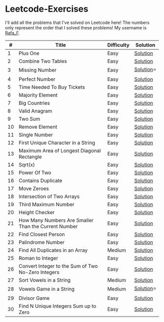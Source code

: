 # Leetcode-Exercises

I'll add all the problems that I've solved on Leetcode here! The numbers only represent the order that I solved these problems! My username is [Rafa_F](https://leetcode.com/u/Rafa_F/).

|#|Title|Difficulty|Solution|
|---|---|---|---|
|1|Plus One|Easy|[Solution](https://leetcode.com/problems/plus-one/solutions/7124979/plus-one-beats-100-by-rafa_f-xpfh/)|
|2|Combine Two Tables|Easy|[Solution](https://leetcode.com/problems/combine-two-tables/solutions/7124984/combine-two-tables-by-rafa_f-ljob/)|
|3|Missing Number|Easy|[Solution](https://leetcode.com/problems/missing-number/solutions/7071907/missing-number-problem-by-rafa_f-40w2/)⭐|
|4|Perfect Number|Easy|[Solution](https://leetcode.com/problems/perfect-number/solutions/7124988/perfect-number-beats-91-by-rafa_f-ttxq/)|
|5|Time Needed To Buy Tickets|Easy|[Solution](https://leetcode.com/problems/time-needed-to-buy-tickets/solutions/7124993/time-needed-to-buy-tickets-by-rafa_f-tivi/)|
|6|Majority Element|Easy|[Solution](https://leetcode.com/problems/majority-element/solutions/7124999/majority-element-by-rafa_f-wm8k/)|
|7|Big Countries|Easy|[Solution](https://leetcode.com/problems/big-countries/solutions/7125004/big-countries-by-rafa_f-7h55/)|
|8|Valid Anagram|Easy|[Solution](https://leetcode.com/problems/valid-anagram/solutions/7124969/valid-anagram-by-rafa_f-ob5x/)|
|9|Two Sum|Easy|[Solution](https://leetcode.com/problems/two-sum/solutions/7124963/two-sum-by-rafa_f-nxr3/)|
|10|Remove Element|Easy|[Solution](https://leetcode.com/problems/remove-element/solutions/7125010/remove-element-beats-100-by-rafa_f-sic3/)|
|11|Single Number|Easy|[Solution](https://leetcode.com/problems/single-number/solutions/7125017/single-number-by-rafa_f-yh1i/)|
|12|First Unique Character in a String|Easy|[Solution](https://leetcode.com/problems/first-unique-character-in-a-string/solutions/7124958/first-unique-character-in-a-string-by-ra-bb19/)|
|13|Maximum Area of Longest Diagonal Rectangle|Easy|[Solution](https://leetcode.com/problems/maximum-area-of-longest-diagonal-rectangle/solutions/7125533/maximum-area-of-longest-diagonal-rectang-i9uh/)
|14|Sqrt(x)|Easy|[Solution](https://leetcode.com/problems/sqrtx/solutions/7125754/sqrtx-beats-100-by-rafa_f-j8za/)|
|15|Power Of Two|Easy|[Solution](https://leetcode.com/problems/power-of-two/solutions/7126359/power-of-two-beats-100-by-rafa_f-xcsa/)|
|16|Contains Duplicate|Easy|[Solution](https://leetcode.com/problems/contains-duplicate/solutions/7136219/contains-duplicate-beats-82-by-rafa_f-so5c/)|
|17|Move Zeroes|Easy|[Solution](https://leetcode.com/problems/move-zeroes/solutions/7145024/move-zeroes-by-rafa_f-23gn/)|
|18|Intersection of Two Arrays|Easy|[Solution](https://leetcode.com/problems/intersection-of-two-arrays/solutions/7145061/intersection-of-two-arrays-beats-100-by-38juj/)
|19|Third Maximum Number|Easy|[Solution](https://leetcode.com/problems/third-maximum-number/solutions/7145085/third-maximum-number-by-rafa_f-dxmm/)
|20|Height Checker|Easy|[Solution](https://leetcode.com/problems/height-checker/solutions/7145138/height-checker-beats-100-by-rafa_f-ypho/)
|21|How Many Numbers Are Smaller Than the Current Number|Easy|[Solution](https://leetcode.com/problems/how-many-numbers-are-smaller-than-the-current-number/solutions/7148177/how-many-numbers-are-smaller-than-the-cu-ds92/)
|22|Find Closest Person|Easy|[Solution](https://leetcode.com/problems/find-closest-person/solutions/7155786/find-closest-person-beats-100-by-rafa_f-nbcg/)|
|23|Palindrome Number|Easy|[Solution](https://leetcode.com/problems/palindrome-number/solutions/7159304/palindrome-number-by-rafa_f-jz4f/)|
|24|Find All Duplicates in an Array|Medium|[Solution](https://leetcode.com/problems/find-all-duplicates-in-an-array/solutions/7159495/find-all-duplicates-in-an-array-by-rafa_-9k2t/)
|25|Roman to Integer|Easy|[Solution](https://leetcode.com/problems/roman-to-integer/solutions/7161617/roman-to-integer-by-rafa_f-liwh/)
|26|Convert Integer to the Sum of Two No-Zero Integers|Easy|[Solution](https://leetcode.com/problems/convert-integer-to-the-sum-of-two-no-zero-integers/solutions/7170088/convert-integer-to-the-sum-of-two-no-zer-uhws/)|
|27|Sort Vowels in a String|Medium|[Solution](https://leetcode.com/problems/sort-vowels-in-a-string/solutions/7179347/sort-vowels-in-a-string-by-rafa_f-zmzv/)|
|28|Vowels Game in a String|Medium|[Solution](https://leetcode.com/problems/vowels-game-in-a-string/solutions/7182624/vowels-game-in-a-string-by-rafa_f-mknm/)⭐|
|29|Divisor Game|Easy|[Solution](https://leetcode.com/problems/divisor-game/solutions/7182670/divisor-game-beats-100-by-rafa_f-h0vq/)|
|30|Find N Unique Integers Sum up to Zero|Easy|[Solution](https://leetcode.com/problems/find-n-unique-integers-sum-up-to-zero/solutions/7183344/1304-find-n-unique-integers-sum-up-to-ze-bonm/)|
